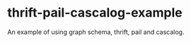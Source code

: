 thrift-pail-cascalog-example
============================

An example of using graph schema, thrift, pail and cascalog.
